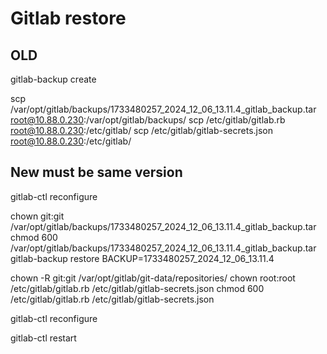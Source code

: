 # Gitlab restore

<!-- scp /mnt/c/temp/gitlab_all_repos.tar.gz  root@10.88.0.230:/tmp/

mkdir -p /tmp/gitlab_repos

cd /tmp/gitlab_repos

tar -xzf /tmp/gitlab_all_repos.tar.gz

ls -la
mkdir -p /var/opt/gitlab/git-data/repositories/@hashed/

cp -r @hashed/* /var/opt/gitlab/git-data/repositories/@hashed/

chown -R git:git /var/opt/gitlab/git-data/repositories/@hashed/

gitlab-ctl restart -->

## OLD 

 gitlab-backup create

 scp /var/opt/gitlab/backups/1733480257_2024_12_06_13.11.4_gitlab_backup.tar root@10.88.0.230:/var/opt/gitlab/backups/
 scp /etc/gitlab/gitlab.rb root@10.88.0.230:/etc/gitlab/
 scp /etc/gitlab/gitlab-secrets.json root@10.88.0.230:/etc/gitlab/

## New must be same version

 gitlab-ctl reconfigure

chown git:git /var/opt/gitlab/backups/1733480257_2024_12_06_13.11.4_gitlab_backup.tar
chmod 600 /var/opt/gitlab/backups/1733480257_2024_12_06_13.11.4_gitlab_backup.tar
gitlab-backup restore BACKUP=1733480257_2024_12_06_13.11.4

chown -R git:git /var/opt/gitlab/git-data/repositories/
chown root:root /etc/gitlab/gitlab.rb /etc/gitlab/gitlab-secrets.json
chmod 600 /etc/gitlab/gitlab.rb /etc/gitlab/gitlab-secrets.json

gitlab-ctl reconfigure

gitlab-ctl restart
